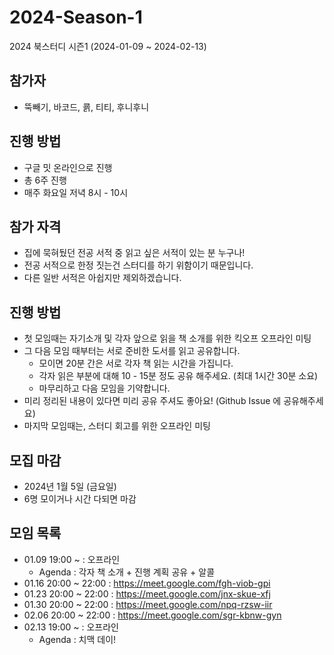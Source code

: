 # 2024-Season-1
2024 북스터디 시즌1 (2024-01-09 ~ 2024-02-13)

## 참가자
* 뚝빼기, 바코드, 쿍, 티티, 후니후니

## 진행 방법
* 구글 밋 온라인으로 진행
* 총 6주 진행 
* 매주 화요일 저녁 8시 - 10시


## 참가 자격
* 집에 묵혀뒀던 전공 서적 중 읽고 싶은 서적이 있는 분 누구나!
* 전공 서적으로 한정 짓는건 스터디를 하기 위함이기 때문입니다.
* 다른 일반 서적은 아쉽지만 제외하겠습니다.

## 진행 방법
* 첫 모임때는 자기소개 및 각자 앞으로 읽을 책 소개를 위한 킥오프 오프라인 미팅 
* 그 다음 모임 때부터는 서로 준비한 도서를 읽고 공유합니다.
  * 모이면 20분 간은 서로 각자 책 읽는 시간을 가집니다.
  * 각자 읽은 부분에 대해 10 - 15분 정도 공유 해주세요. (최대 1시간 30분 소요)
  * 마무리하고 다음 모임을 기약합니다.
* 미리 정리된 내용이 있다면 미리 공유 주셔도 좋아요! (Github Issue 에 공유해주세요)
* 마지막 모임때는, 스터디 회고를 위한 오프라인 미팅

## 모집 마감
- 2024년 1월 5일 (금요일)
- 6명 모이거나 시간 다되면 마감

## 모임 목록 
* 01.09 19:00 ~ : 오프라인
  * Agenda : 각자 책 소개 + 진행 계획 공유 + 알콜
* 01.16 20:00 ~ 22:00 : https://meet.google.com/fgh-viob-gpi
* 01.23 20:00 ~ 22:00 : https://meet.google.com/jnx-skue-xfj
* 01.30 20:00 ~ 22:00 : https://meet.google.com/npq-rzsw-iir
* 02.06 20:00 ~ 22:00 : https://meet.google.com/sgr-kbnw-gyn
* 02.13 19:00 ~ : 오프라인
  * Agenda : 치맥 데이! 
